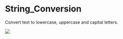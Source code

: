 # String_Conversion
Convert text to lowercase, uppercase and capital letters.

<img src="https://github.com/ThibautMilville/String_Conversion/assets/87717065/3ec2941d-c91c-46d4-8674-7332ef8cde50"/>
